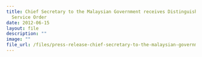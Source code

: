 ```yaml
---
title: Chief Secretary to the Malaysian Government receives Distinguished
  Service Order
date: 2012-06-15
layout: file
description: ""
image: ""
file_url: /files/press-release-chief-secretary-to-the-malaysian-government-receives-distinguished-service-order-.pdf
---
```


